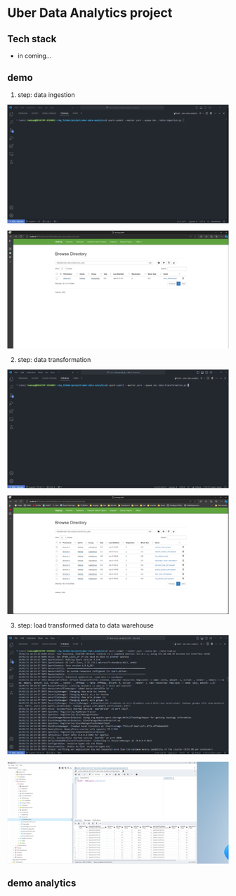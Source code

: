 # Uber Data Analytics project
##  Tech stack
- in coming...

## demo
1. step: data ingestion

![Run spark submit in step ingestion](./resource/step1.1.png "command when run spark-submit")

![Run spark submit in step ingestion](./resource/step1.2.png "result after run command")

2. step: data transformation

![Run spark submit in step transformation](./resource/step2.1.png "command when run spark-submit")

![Run spark submit in step transformation](./resource/step2.2.png "result after run command")

3. step: load transformed data to data warehouse

![Run spark submit in step transformation](./resource/step3.1.png "command when run spark-submit")

![Run spark submit in step transformation](./resource/step3.2.png "result after run command")

## demo analytics

